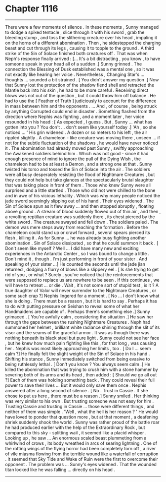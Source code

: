 
# Chapter 1116


---

There were a few moments of silence . In these moments , Sunny managed to dodge a spiked tentacle , slice through it with his sword , grab the bleeding stump , and toss the slithering creature over his head , impaling it on the horns of a different abomination . Then , he sidestepped the charging beast and cut through its legs , causing it to topple to the ground .
A third strike of the Sin of Solace finished both creatures off .
That was when Neph's response finally arrived :
[... It's a bit distracting , you know , to have someone speak in your head all of a sudden .]
Sunny grinned .
The connection the Blessing of Dusk established was a mental one , so it was not exactly like hearing her voice . Nevertheless , Changing Star's ... thoughts ... sounded a bit strained .
[ You didn't answer my question .]
Now that Sunny lost the protection of the shadow fiend shell and retracted the Mantle back into his skin , he had to be more careful . Receiving direct blows was not out of the question , but it could throw him off balance . He had to use the [ Feather of Truth ] judiciously to account for the difference in mass between him and the opponents . ... And , of course , being struck by anything Corrupted could end in disaster .
Something flashed from the direction where Nephis was fighting , and a moment later , her voice resounded in his head :
[ As expected , I guess . But , Sunny ... what has gotten into you ? You don't ... don't seem like yourself today .]
'Ah , so she noticed ... '
His grin widened .
A dozen or so meters to his left , the air rippled slightly . A chameleon - like creature was moving there , unseen ... if not for the subtle fluctuation of the shadows , he would have never noticed it . The abomination had already moved past Sunny , swiftly approaching the Awakened soldiers behind him .
Which was not good - since it had enough presence of mind to ignore the pull of the Dying Wish , the chameleon had to be at least a Demon , and a strong one at that .
Sunny twisted his torso and tossed the Sin of Solace into the air .
The soldiers were all busy desperately resisting the flood of Nightmare Creatures , but they could not help but take glances at the spectacularly brutal slaughter that was taking place in front of them . Those who knew Sunny were all surprised and a little startled . Those who did not were chilled to the bone and in awe of his vicious lethality .
Which was why many people noticed the jade sword seemingly slipping out of his hand . Their eyes widened .
The Sin of Solace spun as it flew away ... and then stopped abruptly , floating above ground . A stream of blood suddenly flowed out of thin air , and then , a revolting reptilian creature was suddenly there , its chest pierced by the white sword . The creature swayed and fell down .
The soldiers paled . The demon was mere steps away from reaching the formation .
Before the chameleon could stand up or crawl forward , several spears pierced its flesh , killing it .
As for Sunny ... he was already busy fighting another abomination . Sin of Solace dissipated , so that he could summon it back .
[ Don't seem like myself ? Well ... I did have many new and exciting experiences in the Antarctic Center , so I was bound to change a little . Don't mind it , though . I'm just performing in front of your sister . And speaking of your sister ...]
He counted the seconds until the jade jian returned , dodging a flurry of blows like a slippery eel .
[ Is she trying to get rid of you , or what ? Surely , you've noticed that the reinforcements that were supposed to replace us are nowhere to be seen . If this continues , we will have to retreat ... or die . Wait , it's not some sort of stupid test , is it ? A true daughter of Valor will never surrender to the Nightmare Creatures , or some such crap ?]
Nephis lingered for a moment .
[ No ... I don't know what she is doing . There must be a reason , but it is hard to say . Perhaps it has to do with putting pressure on Seishan to reveal some of what her Handmaidens are capable of . Perhaps there's something else .]
Sunny grimaced .
[ You're awfully calm , considering the situation .]
He saw her through the gaps between the rushing Nightmare Creatures . Neph had summoned her helmet , brilliant white radiance shining through the slit of its visor and the seams of the graceful armor . It was as though there was nothing beneath its black steel but pure light .
Sunny could not see her face , but he knew how much pain fighting like this , for that long , was causing her .
Nephis was most likely approaching her limits , too .
[ Do I ... seem calm ?]
He finally felt the slight weight of the Sin of Solace in his hand . Shifting his stance , Sunny immediately switched from being evasive to being ruthlessly lethal .
[ Don't you know ? You always seem calm .]
He killed the abomination that was trying to crush him with a stone hammer by severing both of its arms and its head , then added :
[ Should we go all out ?]
Each of them was holding something back . They could reveal their full power to save their lives ...
But it would only save them once .
Nephis answered after a long second of silence .
[ No . Trust in Cassie . If she chose to put us here , there must be a reason .]
Sunny smiled .
Her thinking was very similar to his own .
But trusting someone was not easy for him . Trusting Cassie and trusting in Cassie ... those were different things , and neither of them was simple .
'Well , what the hell is her reason ? '
He would have loved to ponder that question more , but at that moment , a deafening shriek suddenly shook the world .
Sunny was rather proud of the battle roar he had produced earlier with the help of the Extraordinary Rock , but compared to this sky - splitting wail , it seemed like a placid whisper .
Looking up , he saw ...
An enormous scaled beast plummeting from a whirlwind of crows , its body wreathed in arcs of searing lightning . One of the rotting wings of the flying horror had been completely torn off , a river of vile miasma flowing from the terrible wound like a waterfall of corruption .
It seemed that Sky Tide and Wake of Ruin were the first to overcome their opponent .
The problem was ...
Sunny's eyes widened .
That the wounded titan looked like he was falling ... directly on his head .

---

